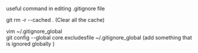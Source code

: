 useful command in editing .gitignore file

git rm -r --cached . (Clear all the cache)


vim ~/.gitignore_global    
git config --global core.excludesfile ~/.gitignore_global
(add something that is ignored globally )